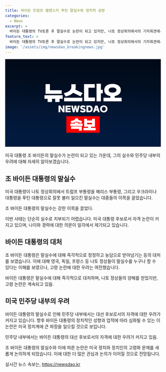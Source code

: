 ```yaml
---
title: 바이든 트럼프 젤렌스키 푸틴 말실수와 정치적 공방
categories:
  - News
excerpt: >
  바이든 대통령의 TV토론 후 말실수로 논란이 되고 있지만, 나토 정상회의에서의 기자회견에서는 전반적으로 안정적이고 전문적인 모습을 보였습니다. 하지만 고령에 따른 실수로 인한 대통령 후보로서의 자격 논란은 여전히 계속되고 있습니다. 그러나 나토 정상들은 말실수를 인정하면서 바이든 대통령을 옹호했으며, 바이든 대통령은 이번 기자회견에서 일정 부분에서는 선방한 평가를 받고 있습니다. 그러나 논란은 여전히 존재하며, 민주당 내부에서는 이에 대한 우려가 계속되고 있습니다.
feature_text: >
  바이든 대통령의 TV토론 후 말실수로 논란이 되고 있지만, 나토 정상회의에서의 기자회견에서는 전반적으로 안정적이고 전문적인 모습을 보였습니다. 하지만 고령에 따른 실수로 인한 대통령 후보로서의 자격 논란은 여전히 계속되고 있습니다. 그러나 나토 정상들은 말실수를 인정하면서 바이든 대통령을 옹호했으며, 바이든 대통령은 이번 기자회견에서 일정 부분에서는 선방한 평가를 받고 있습니다. 그러나 논란은 여전히 존재하며, 민주당 내부에서는 이에 대한 우려가 계속되고 있습니다.
image: '/assets/img/newsdao_breakingnews.jpg'
---
```


<p><img src="/assets/img/newsdao_breakingnews.jpg" alt="bookingtag 속보" /></p>

<p>미국 대통령 조 바이든의 말실수가 논란이 되고 있는 가운데, 그의 실수와 민주당 내부의 우려에 대해 자세히 알아보겠습니다.</p>

<h2 data-ke-size="size26">조 바이든 대통령의 말실수</h2>

<p>미국 대통령이 나토 정상회의에서 트럼프 부통령을 해리스 부통령, 그리고 우크라이나 대통령을 푸틴 대통령으로 잘못 불러 일으킨 말실수는 대중들의 이목을 끌었습니다.</p>

<p data-ke-size="size16">조 바이든 대통령의 말실수는 강한 이목을 끌었다.</p>

<p>이번 사태는 단순히 실수로 치부되기 어렵습니다. 미국 대통령 후보로서 자격 논란이 커지고 있으며, 나이와 경력에 대한 의문이 일각에서 제기되고 있습니다.</p>

<h2 data-ke-size="size26">바이든 대통령의 대처</h2>

<p>조 바이든 대통령은 말실수에 대해 즉각적으로 정정하고 농담으로 받아넘기는 등의 대처를 보였습니다. 이에 대해 영국, 독일, 프랑스 등 나토 정상들이 말실수를 누구나 할 수 있다는 이해를 보였으나, 고령 논란에 대한 우려는 여전했습니다.</p>

<p data-ke-size="size16">바이든 대통령은 말실수에 대해 즉각적으로 대처하며, 나토 정상들의 양해를 얻었지만, 고령 논란은 계속되고 있음.</p>

<h2 data-ke-size="size26">미국 민주당 내부의 우려</h2>

<p>바이든 대통령의 말실수로 인해 민주당 내부에서는 대선 후보로서의 자격에 대한 우려가 커지고 있습니다. 향후 바이든 대통령의 정치적인 성향과 업적에 따라 심화될 수 있는 이 논란은 미국 정치계에 큰 파장을 일으킬 것으로 보입니다.</p>

<p data-ke-size="size16">민주당 내부에서는 바이든 대통령의 대선 후보로서의 자격에 대한 우려가 커지고 있음.</p>

<p>조 바이든 대통령의 말실수와 이에 따른 논란은 미국 정치와 정치인의 고령화 문제를 새롭게 논의하게 되었습니다. 이에 대한 더 많은 관심과 논의가 이어질 것으로 전망됩니다.</p>
실시간 뉴스 속보는, <a href="https://newsdao.kr" rel="dofollow">https://newsdao.kr</a>


